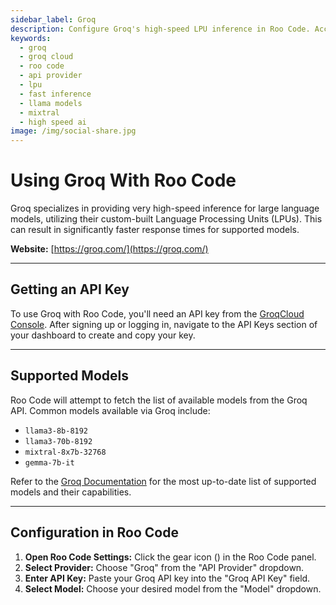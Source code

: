 ```yaml
---
sidebar_label: Groq
description: Configure Groq's high-speed LPU inference in Roo Code. Access Llama, Mixtral, and other models with significantly faster response times.
keywords:
  - groq
  - groq cloud
  - roo code
  - api provider
  - lpu
  - fast inference
  - llama models
  - mixtral
  - high speed ai
image: /img/social-share.jpg
---
```


# Using Groq With Roo Code

Groq specializes in providing very high-speed inference for large language models, utilizing their custom-built Language Processing Units (LPUs). This can result in significantly faster response times for supported models.

**Website:** [https://groq.com/](https://groq.com/)

---

## Getting an API Key

To use Groq with Roo Code, you'll need an API key from the [GroqCloud Console](https://console.groq.com/). After signing up or logging in, navigate to the API Keys section of your dashboard to create and copy your key.

---

## Supported Models

Roo Code will attempt to fetch the list of available models from the Groq API. Common models available via Groq include:

*   `llama3-8b-8192`
*   `llama3-70b-8192`
*   `mixtral-8x7b-32768`
*   `gemma-7b-it`

Refer to the [Groq Documentation](https://console.groq.com/docs/models) for the most up-to-date list of supported models and their capabilities.

---

## Configuration in Roo Code

1.  **Open Roo Code Settings:** Click the gear icon (<Codicon name="gear" />) in the Roo Code panel.
2.  **Select Provider:** Choose "Groq" from the "API Provider" dropdown.
3.  **Enter API Key:** Paste your Groq API key into the "Groq API Key" field.
4.  **Select Model:** Choose your desired model from the "Model" dropdown.
